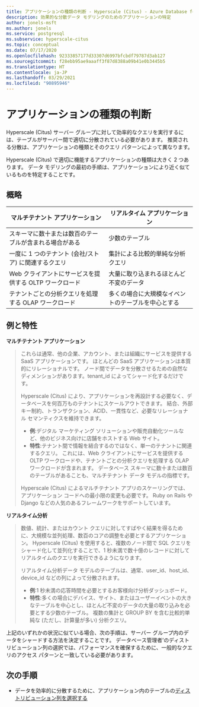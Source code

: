 ```yaml
---
title: アプリケーションの種類の判断 - Hyperscale (Citus) - Azure Database for PostgreSQL
description: 効果的な分散データ モデリングのためのアプリケーションの特定
author: jonels-msft
ms.author: jonels
ms.service: postgresql
ms.subservice: hyperscale-citus
ms.topic: conceptual
ms.date: 07/17/2020
ms.openlocfilehash: 92333857177d33307d6997bfcbdf79787d3ab127
ms.sourcegitcommit: f28ebb95ae9aaaff3f87d8388a09b41e0b3445b5
ms.translationtype: HT
ms.contentlocale: ja-JP
ms.lasthandoff: 03/29/2021
ms.locfileid: "90895946"
---
```

# <a name="determining-application-type"></a>アプリケーションの種類の判断

Hyperscale (Citus) サーバー グループに対して効率的なクエリを実行するには、テーブルがサーバー間で適切に分散されている必要があります。 推奨される分散は、アプリケーションの種類とそのクエリ パターンによって異なります。

Hyperscale (Citus) で適切に機能するアプリケーションの種類は大きく 2 つあります。 データ モデリングの最初の手順は、アプリケーションにより近く似ているものを特定することです。

## <a name="at-a-glance"></a>概略

| マルチテナント アプリケーション                                 | リアルタイム アプリケーション                                |
|-----------------------------------------------------------|-------------------------------------------------------|
| スキーマに数十または数百のテーブルが含まれる場合がある          | 少数のテーブル                                |
| 一度に 1 つのテナント (会社/ストア) に関連するクエリ | 集計による比較的単純な分析クエリ |
| Web クライアントにサービスを提供する OLTP ワークロード                    | 大量に取り込まれるほとんど不変のデータ           |
| テナントごとの分析クエリを処理する OLAP ワークロード   | 多くの場合に大規模なイベントのテーブルを中心とする            |

## <a name="examples-and-characteristics"></a>例と特性

**マルチテナント アプリケーション**

> これらは通常、他の企業、アカウント、または組織にサービスを提供する SaaS アプリケーションです。 ほとんどの SaaS アプリケーションは本質的にリレーショナルです。 ノード間でデータを分散させるための自然なディメンションがあります。tenant\_id によってシャード化するだけです。
>
> Hyperscale (Citus) により、アプリケーションを再設計する必要なく、データベースを何百万ものテナントにスケールアウトできます。 結合、外部キー制約、トランザクション、ACID、一貫性など、必要なリレーショナル セマンティクスを維持できます。
>
> -   **例**:デジタル マーケティング ソリューションや販売自動化ツールなど、他のビジネス向けに店舗をホストする Web サイト。
> -   **特性**:テナント間で情報を結合するのではなく、単一のテナントに関連するクエリ。 これには、Web クライアントにサービスを提供する OLTP ワークロードや、テナントごとの分析クエリを処理する OLAP ワークロードが含まれます。 データベース スキーマに数十または数百のテーブルがあることも、マルチテナント データ モデルの指標です。
>
> Hyperscale (Citus) によるマルチテナント アプリのスケーリングでは、アプリケーション コードへの最小限の変更も必要です。 Ruby on Rails や Django などの人気のあるフレームワークをサポートしています。

**リアルタイム分析**

> 数値、統計、またはカウント クエリに対してすばやく結果を得るために、大規模な並列処理、数百のコアの調整を必要とするアプリケーション。  Hyperscale (Citus) を使用すると、複数のノード間で SQL クエリをシャード化して並列化することで、1 秒未満で数十億のレコードに対してリアルタイムのクエリを実行できるようになります。
>
> リアルタイム分析データ モデルのテーブルは、通常、user\_id、host\_id、device\_id などの列によって分散されます。
>
> -   **例**:1 秒未満の応答時間を必要とするお客様向け分析ダッシュボード。
> -   **特性**:多くの場合にデバイス、サイト、またはユーザーイベントの大きなテーブルを中心とし、ほとんど不変のデータの大量の取り込みを必要とする少数のテーブル。 複数の集計と GROUP BY を含む比較的単純な (ただし、計算量が多い) 分析クエリ。

上記のいずれかの状況に似ている場合、次の手順は、サーバー グループ内のデータをシャードする方法を決定することです。 データベース管理者\'のディストリビューション列の選択では、パフォーマンスを確保するために、一般的なクエリのアクセス パターンと一致している必要があります。

## <a name="next-steps"></a>次の手順

* データを効率的に分散するために、アプリケーション内のテーブルの[ディストリビューション列を選択する](concepts-hyperscale-choose-distribution-column.md)

